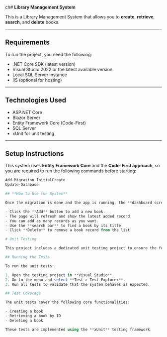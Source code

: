 ch# **Library Management System**

This is a Library Management System that allows you to **create**, **retrieve**, **search**, and **delete** books.

---

## **Requirements**

To run the project, you need the following:

- .NET Core SDK (latest version)
- Visual Studio 2022 or the latest available version
- Local SQL Server instance
- IIS (optional for hosting)

---

## **Technologies Used**

- ASP.NET Core
- Blazor Server
- Entity Framework Core (Code-First)
- SQL Server
- xUnit for unit testing

---

## **Setup Instructions**

This system uses **Entity Framework Core** and the **Code-First approach**, so you are required to run the following commands before starting:

```powershell
Add-Migration InitialCreate
Update-Database

## **How to Use the System**

Once the migration is done and the app is running, the **dashboard screen will appear**.

- Click the **Add** button to add a new book.
- The page will refresh and show the latest added record.
- You can add as many records as you want.
- Use the **search bar** to find a book by its title.
- Click **Delete** to remove a book record from the list.

# Unit Testing

This project includes a dedicated unit testing project to ensure the functionality of the Library Management System.

## Running the Tests

To run the unit tests:

1. Open the testing project in **Visual Studio**.
2. Go to the menu and select **Test > Test Explorer**.
3. Run all tests to validate that the system behaves as expected.

## Test Coverage

The unit tests cover the following core functionalities:

- Creating a book  
- Retrieving a book by ID   
- Deleting a book  

These tests are implemented using the **xUnit** testing framework.

